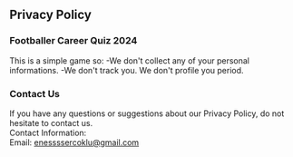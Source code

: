 Privacy Policy  
----------------

### Footballer Career Quiz 2024
This is a simple game so:
-We don't collect any of your personal informations.
-We don't track you. We don't profile you period. 
### Contact Us  
If you have any questions or suggestions about our Privacy Policy, do not hesitate to contact us.  
Contact Information:  
Email: enessssercoklu@gmail.com
